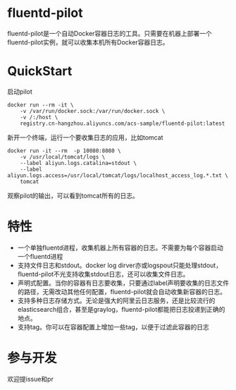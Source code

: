 fluentd-pilot
=============

fluentd-pilot是一个自动Docker容器日志的工具。只需要在机器上部署一个fluentd-pilot实例，就可以收集本机所有Docker容器日志。

QuickStart
==========

启动pilot

```
docker run --rm -it \
    -v /var/run/docker.sock:/var/run/docker.sock \
    -v /:/host \
    registry.cn-hangzhou.aliyuncs.com/acs-sample/fluentd-pilot:latest
```

新开一个终端，运行一个要收集日志的应用，比如tomcat

```
docker run -it --rm  -p 10080:8080 \
    -v /usr/local/tomcat/logs \
    --label aliyun.logs.catalina=stdout \
    --label aliyun.logs.access=/usr/local/tomcat/logs/localhost_access_log.*.txt \
    tomcat
```

观察pilot的输出，可以看到tomcat所有的日志。

特性
====

- 一个单独fluentd进程，收集机器上所有容器的日志。不需要为每个容器启动一个fluentd进程
- 支持文件日志和stdout。docker log dirver亦或logspout只能处理stdout，fluentd-pilot不光支持收集stdout日志，还可以收集文件日志。
- 声明式配置。当你的容器有日志要收集，只要通过label声明要收集的日志文件的路径，无需改动其他任何配置，fluentd-pilot就会自动收集新容器的日志。
- 支持多种日志存储方式。无论是强大的阿里云日志服务，还是比较流行的elasticsearch组合，甚至是graylog，fluentd-pilot都能把日志投递到正确的地点。
- 支持tag。你可以在容器配置上增加一些tag，以便于过滤此容器的日志

参与开发
========

欢迎提issue和pr
